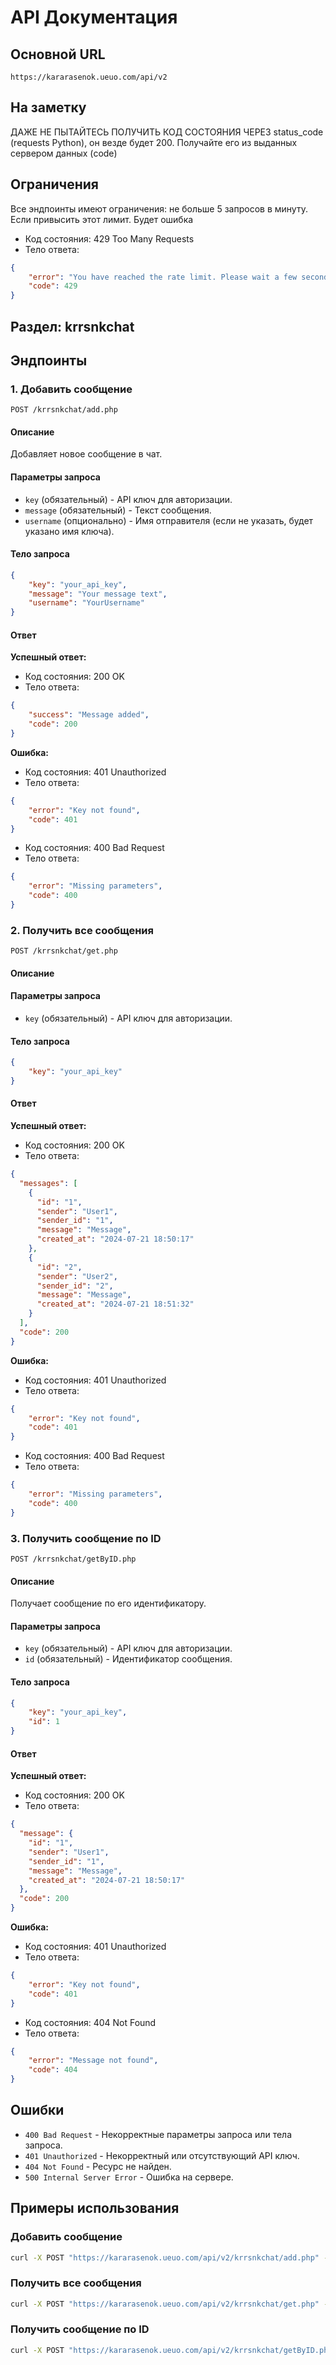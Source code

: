 # API Документация

## Основной URL

```
https://kararasenok.ueuo.com/api/v2
```

## На заметку
ДАЖЕ НЕ ПЫТАЙТЕСЬ ПОЛУЧИТЬ КОД СОСТОЯНИЯ ЧЕРЕЗ status_code (requests Python), он везде будет 200. Получайте его из выданных сервером данных (code)

## Ограничения
Все эндпоинты имеют ограничения: не больше 5 запросов в минуту. Если привысить этот лимит. Будет ошибка

- Код состояния: 429 Too Many Requests
- Тело ответа:

```json
{
    "error": "You have reached the rate limit. Please wait a few seconds and try again.",
    "code": 429
}
```

## Раздел: krrsnkchat

## Эндпоинты

### 1. Добавить сообщение

```
POST /krrsnkchat/add.php
```

#### Описание

Добавляет новое сообщение в чат.

#### Параметры запроса

- `key` (обязательный) - API ключ для авторизации.
- `message` (обязательный) - Текст сообщения.
- `username` (опционально) - Имя отправителя (если не указать, будет указано имя ключа).

#### Тело запроса

```json
{
    "key": "your_api_key",
    "message": "Your message text",
    "username": "YourUsername"
}
```

#### Ответ

**Успешный ответ:**

- Код состояния: 200 OK
- Тело ответа:

```json
{
    "success": "Message added",
    "code": 200
}
```

**Ошибка:**

- Код состояния: 401 Unauthorized
- Тело ответа:

```json
{
    "error": "Key not found",
    "code": 401
}
```

- Код состояния: 400 Bad Request
- Тело ответа:

```json
{
    "error": "Missing parameters",
    "code": 400
}
```

### 2. Получить все сообщения

```
POST /krrsnkchat/get.php
```

#### Описание

#### Параметры запроса

- `key` (обязательный) - API ключ для авторизации.

#### Тело запроса

```json
{
    "key": "your_api_key"
}
```

#### Ответ

**Успешный ответ:**

- Код состояния: 200 OK
- Тело ответа:

```json
{
  "messages": [
    {
      "id": "1",
      "sender": "User1",
      "sender_id": "1",
      "message": "Message",
      "created_at": "2024-07-21 18:50:17"
    },
    {
      "id": "2",
      "sender": "User2",
      "sender_id": "2",
      "message": "Message",
      "created_at": "2024-07-21 18:51:32"
    }
  ],
  "code": 200
}
```

**Ошибка:**

- Код состояния: 401 Unauthorized
- Тело ответа:

```json
{
    "error": "Key not found",
    "code": 401
}
```

- Код состояния: 400 Bad Request
- Тело ответа:

```json
{
    "error": "Missing parameters",
    "code": 400
}
```

### 3. Получить сообщение по ID

```
POST /krrsnkchat/getByID.php
```

#### Описание

Получает сообщение по его идентификатору.

#### Параметры запроса

- `key` (обязательный) - API ключ для авторизации.
- `id` (обязательный) - Идентификатор сообщения.

#### Тело запроса

```json
{
    "key": "your_api_key",
    "id": 1
}
```

#### Ответ

**Успешный ответ:**

- Код состояния: 200 OK
- Тело ответа:

```json
{
  "message": {
    "id": "1",
    "sender": "User1",
    "sender_id": "1",
    "message": "Message",
    "created_at": "2024-07-21 18:50:17"
  },
  "code": 200
}
```

**Ошибка:**

- Код состояния: 401 Unauthorized
- Тело ответа:

```json
{
    "error": "Key not found",
    "code": 401
}
```

- Код состояния: 404 Not Found
- Тело ответа:

```json
{
    "error": "Message not found",
    "code": 404
}
```

## Ошибки

- `400 Bad Request` - Некорректные параметры запроса или тела запроса.
- `401 Unauthorized` - Некорректный или отсутствующий API ключ.
- `404 Not Found` - Ресурс не найден.
- `500 Internal Server Error` - Ошибка на сервере.

## Примеры использования

### Добавить сообщение

```bash
curl -X POST "https://kararasenok.ueuo.com/api/v2/krrsnkchat/add.php" -H "Content-Type: application/json" -d '{"key": "your_api_key", "message": "New message", "username": "YourUsername"}'
```

### Получить все сообщения

```bash
curl -X POST "https://kararasenok.ueuo.com/api/v2/krrsnkchat/get.php" -H "Content-Type: application/json" -d '{"key": "your_api_key"}'
```

### Получить сообщение по ID

```bash
curl -X POST "https://kararasenok.ueuo.com/api/v2/krrsnkchat/getByID.php" -H "Content-Type: application/json" -d '{"key": "your_api_key", "id": 1}'
```

